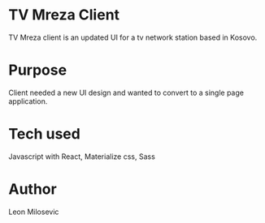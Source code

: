 # TV Mreza Client
TV Mreza client is an updated UI for a tv network station based in Kosovo.

# Purpose
Client needed a new UI design and wanted to convert to a single page application. 

# Tech used
Javascript with React, Materialize css, Sass

# Author
Leon Milosevic
